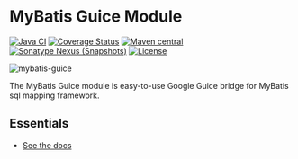 MyBatis Guice Module
====================

[![Java CI](https://github.com/mybatis/guice/actions/workflows/ci.yaml/badge.svg)](https://github.com/mybatis/guice/actions/workflows/ci.yaml)
[![Coverage Status](https://coveralls.io/repos/mybatis/guice/badge.svg?branch=master&service=github)](https://coveralls.io/github/mybatis/guice?branch=master)
[![Maven central](https://maven-badges.herokuapp.com/maven-central/org.mybatis/mybatis-guice/badge.svg)](https://maven-badges.herokuapp.com/maven-central/org.mybatis/mybatis-guice)
[![Sonatype Nexus (Snapshots)](https://img.shields.io/nexus/s/https/oss.sonatype.org/org.mybatis/mybatis-guice.svg)](https://oss.sonatype.org/content/repositories/snapshots/org/mybatis/mybatis-guice/)
[![License](https://img.shields.io/:license-apache-brightgreen.svg)](https://www.apache.org/licenses/LICENSE-2.0.html)

![mybatis-guice](https://mybatis.org/images/mybatis-logo.png)

The MyBatis Guice module is easy-to-use Google Guice bridge for MyBatis sql mapping framework.

Essentials
----------

* [See the docs](https://mybatis.org/guice/)


